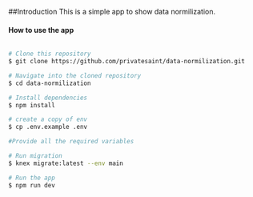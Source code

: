 ##Introduction
This is a simple app to show data normilization.

#### How to use the app

```bash

# Clone this repository
$ git clone https://github.com/privatesaint/data-normilization.git

# Navigate into the cloned repository
$ cd data-normilization

# Install dependencies
$ npm install

# create a copy of env
$ cp .env.example .env

#Provide all the required variables

# Run migration
$ knex migrate:latest --env main

# Run the app
$ npm run dev
```
